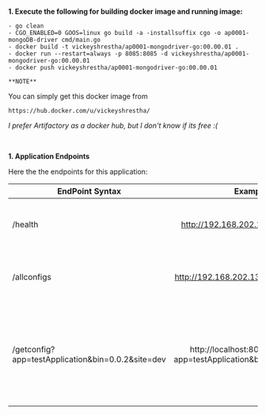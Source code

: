 **1. Execute the following for building docker image and running image:**

    - go clean
    - CGO_ENABLED=0 GOOS=linux go build -a -installsuffix cgo -o ap0001-mongoDB-driver cmd/main.go
    - docker build -t vickeyshrestha/ap0001-mongodriver-go:00.00.01 .
    - docker run --restart=always -p 8085:8085 -d vickeyshrestha/ap0001-mongodriver-go:00.00.01
    - docker push vickeyshrestha/ap0001-mongodriver-go:00.00.01

`**NOTE**`    

You can simply get this docker image from 

    https://hub.docker.com/u/vickeyshrestha/

_I prefer Artifactory as a docker hub, but I don't know if its free :(_

<br>

**1. Application Endpoints**

Here the the endpoints for this application:

| EndPoint Syntax        | Example           | Detail  |
| ------------- |:-------------:| -----:|
| /health      | http://192.168.202.131:8085/health | Get the health status of this application |
| /allconfigs      | http://192.168.202.131:8085/allconfigs      |   Gets whole data response from collection |
| /getconfig?app=testApplication&bin=0.0.2&site=dev | http://localhost:8085/getconfig?app=testApplication&bin=0.0.2&site=dev      |    Returns the document based on mandatory parameters. The mandatory parameters are app, bin and site |


